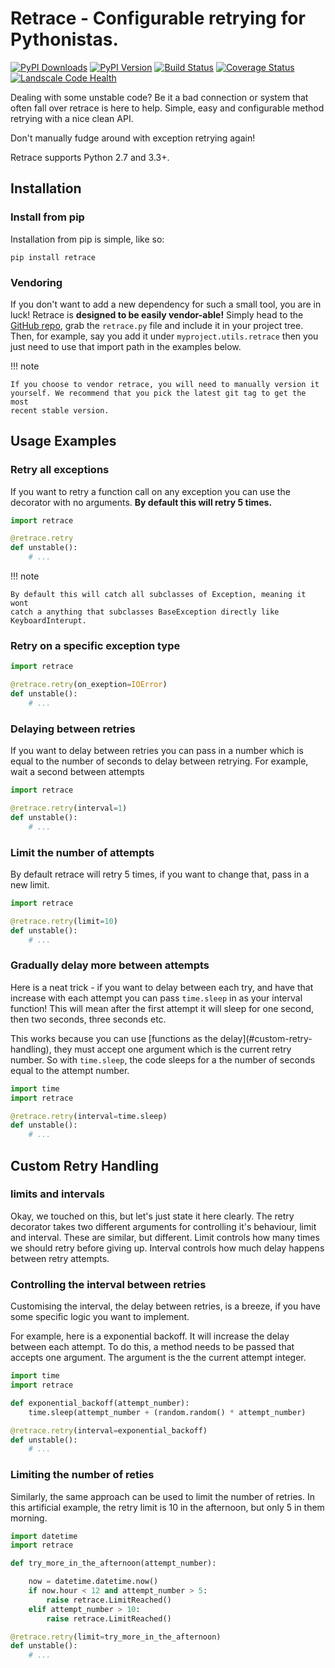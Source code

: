 # Retrace - Configurable retrying for Pythonistas.

[![PyPI Downloads][pypi-dl-image]][pypi-dl-link]
[![PyPI Version][pypi-v-image]][pypi-v-link]
[![Build Status][travis-image]][travis-link]
[![Coverage Status][codecov-image]][codecov-link]
[![Landscale Code Health][landscape-image]][landscape-link]

[codecov-image]: http://codecov.io/github/d0ugal/retrace/coverage.svg?branch=master
[codecov-link]: http://codecov.io/github/d0ugal/retrace?branch=master
[landscape-image]: https://landscape.io/github/d0ugal/retrace/master/landscape.svg?style=flat-square
[landscape-link]: https://landscape.io/github/d0ugal/retrace/master
[pypi-dl-image]: https://img.shields.io/pypi/dm/retrace.png
[pypi-dl-link]: https://pypi.python.org/pypi/retrace
[pypi-v-image]: https://img.shields.io/pypi/v/retrace.png
[pypi-v-link]: https://pypi.python.org/pypi/retrace
[travis-image]: https://img.shields.io/travis/d0ugal/retrace/master.png
[travis-link]: https://travis-ci.org/d0ugal/retrace

Dealing with some unstable code? Be it a bad connection or system that often
fall over retrace is here to help. Simple, easy and configurable method
retrying with a nice clean API.

Don't manually fudge around with exception retrying again!

Retrace supports Python 2.7 and 3.3+.

## Installation

### Install from pip

Installation from pip is simple, like so:

    pip install retrace

### Vendoring

If you don't want to add a new dependency for such a small tool, you are in
luck! Retrace is **designed to be easily vendor-able!** Simply head to the
[GitHub repo](https://github.com/d0ugal/retrace), grab the `retrace.py` file
and include it in your project tree. Then, for example, say you add it under
`myproject.utils.retrace` then you just need to use that import path in the
examples below.


!!! note

    If you choose to vendor retrace, you will need to manually version it
    yourself. We recommend that you pick the latest git tag to get the most
    recent stable version.


## Usage Examples

### Retry all exceptions


If you want to retry a function call on any exception you can use the decorator
with no arguments. **By default this will retry 5 times.**


```python
import retrace

@retrace.retry
def unstable():
    # ...
```

!!! note

    By default this will catch all subclasses of Exception, meaning it wont
    catch a anything that subclasses BaseException directly like
    KeyboardInterupt.


### Retry on a specific exception type

```python
import retrace

@retrace.retry(on_exeption=IOError)
def unstable():
    # ...
```


### Delaying between retries

If you want to delay between retries you can pass in a number which is equal
to the number of seconds to delay between retrying. For example, wait a second
between attempts

```python
import retrace

@retrace.retry(interval=1)
def unstable():
    # ...
```


### Limit the number of attempts

By default retrace will retry 5 times, if you want to change that, pass in a
new limit.

```python
import retrace

@retrace.retry(limit=10)
def unstable():
    # ...
```


### Gradually delay more between attempts

Here is a neat trick - if you want to delay between each try, and have that
increase with each attempt you can pass `time.sleep` in as your interval
function! This will mean after the first attempt it will sleep for one second,
then two seconds, three seconds etc.

This works because you can use [functions as the delay](#custom-retry-
handling), they must accept one argument which is the current retry number. So
with `time.sleep`, the code sleeps for a the number of seconds equal to the
attempt number.


```python
import time
import retrace

@retrace.retry(interval=time.sleep)
def unstable():
    # ...
```


## Custom Retry Handling

### limits and intervals

Okay, we touched on this, but let's just state it here clearly. The retry
decorator takes two different arguments for controlling it's behaviour, limit
and interval. These are similar, but different. Limit controls how many times
we should retry before giving up. Interval controls how much delay happens
between retry attempts.

### Controlling the interval between retries

Customising the interval, the delay between retries, is a breeze, if you have
some specific logic you want to implement.

For example, here is a exponential backoff. It will increase the delay between
each attempt. To do this, a method needs to be passed that accepts one
argument. The argument is the the current attempt integer.

```python
import time
import retrace

def exponential_backoff(attempt_number):
    time.sleep(attempt_number + (random.random() * attempt_number)

@retrace.retry(interval=exponential_backoff)
def unstable():
    # ...
```

### Limiting the number of reties

Similarly, the same approach can be used to limit the number of retries. In
this artificial example, the retry limit is 10 in the afternoon, but only 5
in them morning.

```python
import datetime
import retrace

def try_more_in_the_afternoon(attempt_number):

    now = datetime.datetime.now()
    if now.hour < 12 and attempt_number > 5:
        raise retrace.LimitReached()
    elif attempt_number > 10:
        raise retrace.LimitReached()

@retrace.retry(limit=try_more_in_the_afternoon)
def unstable():
    # ...
```
